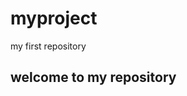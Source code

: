 # myproject
<html>
  <head>my first repository</head>
  <body>
    <h2> welcome to my repository</h2>
    <a href="testing.png"> </a>
  </body>
</html>
